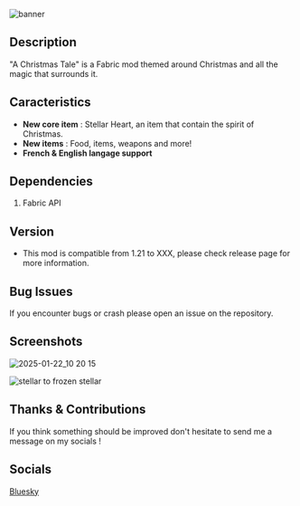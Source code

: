 ![banner](https://github.com/user-attachments/assets/7dcc5245-9c60-4459-a5c9-26259f0f1b33)

## Description
"A Christmas Tale" is a Fabric mod themed around Christmas and all the magic that surrounds it.

## Caracteristics
- **New core item** : Stellar Heart, an item that contain the spirit of Christmas.
- **New items** : Food, items, weapons and more!
- **French & English langage support**


## Dependencies
1. Fabric API

## Version
- This mod is compatible from 1.21 to XXX, please check release page for more information.

## Bug Issues
If you encounter bugs or crash please open an issue on the repository.

## Screenshots
![2025-01-22_10 20 15](https://github.com/user-attachments/assets/9c50e33b-7d51-4607-9e37-982301f05636)

![stellar to frozen stellar](https://github.com/user-attachments/assets/510669b0-0afe-425d-ba1b-8afcb268609d)



## Thanks & Contributions
If you think something should be improved don't hesitate to send me a message on my socials !

## Socials
[Bluesky](https://bsky.app/profile/sweetskylia.bsky.social)
